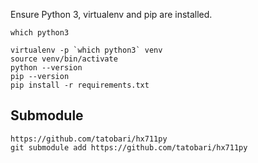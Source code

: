 
Ensure Python 3, virtualenv and pip are installed.



```
which python3

virtualenv -p `which python3` venv
source venv/bin/activate
python --version
pip --version
pip install -r requirements.txt 
```

## Submodule

```
https://github.com/tatobari/hx711py
git submodule add https://github.com/tatobari/hx711py
```
